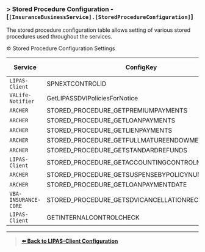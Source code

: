 ### > Stored Procedure Configuration - [`[InsuranceBusinessService].[StoredProcedureConfiguration]`]
The stored procedure configuration table allows setting of various stored procedures used throughout the services.

⚙️ Stored Procedure Configuration Settings

| Service             | ConfigKey                                  | Config Value                                                                 | Value Type |
|---------------------|--------------------------------------------|-------------------------------------------------------------------------------|------------|
| `LIPAS-Client `       | SPNEXTCONTROLID                            | `VAC10DBSLPS400.LIFEPRO_CONV1.DBO.SPNEXTCONTROLID `                             | STRING     |
| `VALife-Notifier `    | GetLIPASSDVIPoliciesForNotice              | `VAC10DBSLPS400.INSENTRY.DBO.GetSDVINotificationRecords `                       | STRING     |
| `ARCHER`              | STORED_PROCEDURE_GETPREMIUMPAYMENTS        | `VAC10DBSLPS400.INSENTRY.DBO.ARCHER_GetPremiumPayments`                         | STRING     |
| `ARCHER`              | STORED_PROCEDURE_GETLOANPAYMENTS           | `VAC10DBSLPS400.INSENTRY.DBO.ARCHER_GetLoanPayments`                            | STRING     |
| `ARCHER`              | STORED_PROCEDURE_GETLIENPAYMENTS           | `null`                                                                          | STRING     |
| `ARCHER`              | STORED_PROCEDURE_GETFULLMATUREENDOWMENTREFUNDS | `null`                                                                       | STRING     |
| `ARCHER`              | STORED_PROCEDURE_GETSTANDARDREFUNDS        | `null`                                                                          | STRING     |
| `LIPAS-Client`        | STORED_PROCEDURE_GETACCOUNTINGCONTROLNUMBER | `VAC10DBSLPS400.INSENTRY.InsuranceBusinessService.GetAccountingControlNumber` | STRING     |
| `ARCHER`              | STORED_PROCEDURE_GETSUSPENSEBYPOLICYNUMBER | `VAC10DBSLPS400.INSENTRY.DBO.ARCHER_GetSuspenseByPolicyNumber`                  | STRING     |
| `ARCHER`              | STORED_PROCEDURE_GETLOANPAYMENTDATE        | `VAC10DBSLPS400.INSENTRY.DBO.ARCHER_GetLoanPaymentDate`                         | STRING     |
| `VBA-INSURANCE-CORE ` | STORED_PROCEDURE_GETSDVICANCELLATIONRECORDS | `VAC10DBSLPS400.INSENTRY.InsuranceBusinessService.GetSDVICancellationRecords` | STRING     |
| `LIPAS-Client `       | GETINTERNALCONTROLCHECK                    | `VAC10DBSLPS400.INSENTRY.InsuranceBusinessService.GetInternalControlCheck`      | STRING     |

---
> **[⬅️ Back to LIPAS-Client Configuration](../Configuration/LIPAS-Client.Configuration.md)**

